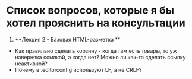 # Список вопросов, которые я бы хотел прояснить на консультации

1. **Лекция 2 - Базовая HTML-разметка **
 * Как правильно сделать корзину - когда там есть товары, то уж наверняка ссылкой, а когда нет? Можно ли как-то сделать ссылку неактивной?
 * Почему в .editorconfig используют LF, а не CRLF?
